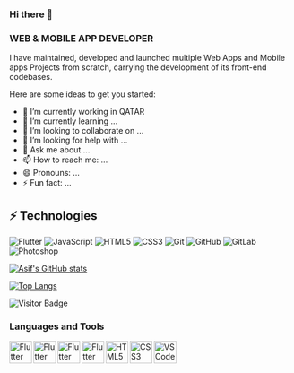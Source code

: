 ### Hi there 👋

### WEB & MOBILE APP DEVELOPER

I have maintained, developed and launched multiple Web Apps and Mobile apps Projects from scratch, 
carrying the development of its front-end codebases.



Here are some ideas to get you started:

- 🔭 I’m currently working in QATAR
- 🌱 I’m currently learning ...
- 👯 I’m looking to collaborate on ...
- 🤔 I’m looking for help with ...
- 💬 Ask me about ...
- 📫 How to reach me: ...
- 😄 Pronouns: ...
- ⚡ Fun fact: ...



## ⚡ Technologies


![Flutter](https://img.shields.io/badge/-Flutter-black?style=flat-square&logo=flutter)
![JavaScript](https://img.shields.io/badge/-JavaScript-black?style=flat-square&logo=javascript)
![HTML5](https://img.shields.io/badge/-HTML5-E34F26?style=flat-square&logo=html5&logoColor=white)
![CSS3](https://img.shields.io/badge/-CSS3-1572B6?style=flat-square&logo=css3)
![Git](https://img.shields.io/badge/-Git-black?style=flat-square&logo=git)
![GitHub](https://img.shields.io/badge/-GitHub-181717?style=flat-square&logo=github)
![GitLab](https://img.shields.io/badge/-GitLab-FCA121?style=flat-square&logo=gitlab)
![Photoshop](https://img.shields.io/badge/-Photoshop-black?style=flat-square&logo=photoshop)

[![Asif's GitHub stats](https://github-readme-stats.vercel.app/api?username=mdasifcse)](https://github.com/anuraghazra/github-readme-stats)

[![Top Langs](https://github-readme-stats.vercel.app/api/top-langs/?username=mdasifcse&layout=compact)](https://github.com/anuraghazra/github-readme-stats)

![Visitor Badge](https://komarev.com/ghpvc/?username=mdasifcse&color=green)


### Languages and Tools


<img align="left" src="https://simpleicons.org/icons/angular.svg" alt="Flutter" height="40px" />
<img align="left" src="https://simpleicons.org/icons/ionic.svg" alt="Flutter" height="40px" />
<img align="left" src="https://simpleicons.org/icons/react.svg" alt="Flutter" height="40px" />
<img align="left" src="https://simpleicons.org/icons/flutter.svg" alt="Flutter" height="40px" />
<img align="left" src="https://simpleicons.org/icons/html5.svg" alt="HTML5" height="40px" />
<img align="left" src="https://simpleicons.org/icons/css3.svg" alt="CSS3" height="40px" />
<img align="left" src="https://simpleicons.org/icons/visualstudiocode.svg" alt="VSCode" height="40px" />

<br />
